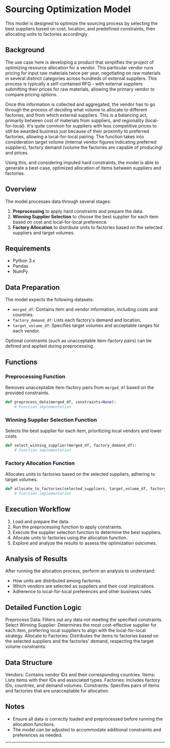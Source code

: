 # Sourcing Optimization Model

This model is designed to optimize the sourcing process by selecting the best suppliers based on cost, location, and predefined constraints, then allocating units to factories accordingly.

## Background

The use case here is developing a product that simplifies the project of optimizing resource allocation for a vendor. This particular vendor runs pricing for input raw materials twice per year, negotiating on raw materials in several distinct categories across hundreds of external suppliers. This process is typically a self-contained RFQ - with external suppliers submitting their prices for raw materials, allowing the primary vendor to compare pricing options. 

Once this information is collected and aggregated, the vendor has to go through the process of deciding what volume to allocate to different factories, and from which external suppliers. This is a balancing act, primarily between cost of materials from suppliers, and regionality (local-for-local). It's quite common for suppliers with less competitive prices to still be awarded business just because of their proximity to preferred factories, allowing a local-for-local pairing.   The function takes into consideration target volume (internal vendor figures indicating preferred suppliers), factory demand (volume the factories are capable of producing) and prices. 

Using this, and considering imputed hard constraints, the model is able to generate a best-case, optimized allocation of items between suppliers and factories.

## Overview

The model processes data through several stages:

1. **Preprocessing** to apply hard constraints and prepare the data.
2. **Winning Supplier Selection** to choose the best supplier for each item based on cost and local-for-local preference.
3. **Factory Allocation** to distribute units to factories based on the selected suppliers and target volumes.

## Requirements

- Python 3.x
- Pandas
- NumPy

## Data Preparation

The model expects the following datasets:

- `merged_df`: Contains item and vendor information, including costs and countries.
- `factory_demand_df`: Lists each factory's demand and location.
- `target_volume_df`: Specifies target volumes and acceptable ranges for each vendor.

Optional constraints (such as unacceptable item-factory pairs) can be defined and applied during preprocessing.

## Functions

### Preprocessing Function

Removes unacceptable item-factory pairs from `merged_df` based on the provided constraints.

```python
def preprocess_data(merged_df, constraints=None):
    # Function implementation
```

### Winning Supplier Selection Function

Selects the best supplier for each item, prioritizing local vendors and lower costs.

```python
def select_winning_supplier(merged_df, factory_demand_df):
    # Function implementation
```

### Factory Allocation Function

Allocates units to factories based on the selected suppliers, adhering to target volumes.

```python
def allocate_to_factories(selected_suppliers, target_volume_df, factory_demand_df):
    # Function implementation
```

## Execution Workflow

1. Load and prepare the data.
2. Run the preprocessing function to apply constraints.
3. Execute the supplier selection function to determine the best suppliers.
4. Allocate units to factories using the allocation function.
5. Explore and analyze the results to assess the optimization outcomes.

## Analysis of Results

After running the allocation process, perform an analysis to understand:

- How units are distributed among factories.
- Which vendors are selected as suppliers and their cost implications.
- Adherence to local-for-local preferences and other business rules.

## Detailed Function Logic

Preprocess Data: Filters out any data not meeting the specified constraints.
Select Winning Supplier: Determines the most cost-effective supplier for each item, preferring local suppliers to align with the local-for-local strategy.
Allocate to Factories: Distributes the items to factories based on the selected suppliers and the factories' demand, respecting the target volume constraints.

## Data Structure

Vendors: Contains vendor IDs and their corresponding countries.
Items: Lists items with their IDs and associated types.
Factories: Includes factory IDs, countries, and demand volumes.
Constraints: Specifies pairs of items and factories that are unacceptable for allocation.

## Notes
- Ensure all data is correctly loaded and preprocessed before running the allocation functions.
- The model can be adjusted to accommodate additional constraints and preferences as needed.
---
